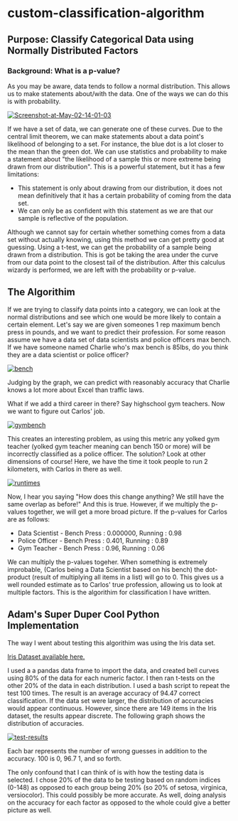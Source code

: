 # custom-classification-algorithm

<body>
    <h2>Purpose: Classify Categorical Data using Normally Distributed Factors</h2>
    <h3>Background: What is a p-value?</h3>
    <p>As you may be aware, data tends to follow a normal distribution. This allows us to make statements about/with the data. One of the ways we can do this is with probability.</p>
    <a href="https://ibb.co/k1NPDY3"><img src="https://i.ibb.co/pyYkKCW/Screenshot-at-May-02-14-01-03.png" alt="Screenshot-at-May-02-14-01-03" border="0"></a>
    <p>If we have a set of data, we can generate one of these curves. Due to the central limit theorem, we can make statements about a data point's likelihood of belonging to a set. For instance, the blue dot is a lot closer to the mean than the green dot. We can use statistics and 
        probability to make a statement about "the likelihood of a sample this or more extreme being drawn from our distribution". This is a powerful statement, but it has a few limitations:
    </p>
    <ul>
        <li>This statement is only about drawing from our distribution, it does not mean definitively that it has a certain probability of coming from the data set. </li>
        <li>We can only be as confident with this statement as we are that our sample is reflective of the population.</li>
    </ul>
    <p>Although we cannot say for certain whether something comes from a data set without actually knowing, using this method we can get pretty good at guessing. Using a t-test, we can get the probability of a sample being drawn from a distribution. This is got be taking the area under the curve from our data point to the closest tail of the distribution. After this calculus wizardy is performed, we are left with the probability or p-value.</p>
    <h2>The Algorithim</h2>
    <p>If we are trying to classify data points into a category, we can look at the normal distributions and see which one would be more likely to contain a certain element. Let's say we are given someones 1 rep maximum bench press in pounds, and we want to predict their profession.
        For some reason assume we have a data set of data scientists and police officers max bench. If we have someone named Charlie who's max bench is 85lbs, do you think they are a data scientist or police officer? 
    </p>
    <a href="https://ibb.co/KFNhJkJ"><img src="https://i.ibb.co/72gCq5q/bench.png" alt="bench" border="0"></a>
    <p>Judging by the graph, we can predict with reasonably accuracy that Charlie knows a lot more about Excel than traffic laws. </p>
    <p>What if we add a third career in there? Say highschool gym teachers. Now we want to figure out Carlos' job.</p>
    <a href="https://ibb.co/tBrgKMf"><img src="https://i.ibb.co/qBQKjMG/gymbench.png" alt="gymbench" border="0"></a>
    <p>This creates an interesting problem, as using this metric any yolked gym teacher (yolked gym teacher meaning can bench 150 or more) will be incorrectly classified as a police officer. The solution?
        Look at other dimensions of course! Here, we have the time it took people to run 2 kilometers, with Carlos in there as well.</p>
        <a href="https://ibb.co/306GV9n"><img src="https://i.ibb.co/y8vGKcr/runtimes.png" alt="runtimes" border="0"></a>
        <p>Now, I hear you saying "How does this change anything? We still have the same overlap as before!" And this is true. However, if we multiply the p-values together, we will get a more broad picture. If the p-values for Carlos are as follows: </p>
        <ul>
            <li>Data Scientist - Bench Press : 0.000000, Running : 0.98</li>
            <li>Police Officer - Bench Press : 0.401, Running : 0.89</li>
            <li>Gym Teacher - Bench Press : 0.96, Running : 0.06</li>
        </ul>
        <p>We can multiply the p-values togeher. When something is extremely improbable, (Carlos being a Data Scientist based on his bench) the dot-product (result of multiplying all items in a list) will go to 0. This gives us a well rounded estimate as to Carlos' true profession, allowing us to look at multiple factors.
            This is the algorithim for classification I have written. 
        </p>
        <h2>Adam's Super Duper Cool Python Implementation</h2>
        <p>The way I went about testing this algorithim was using the Iris data set.</p>
        <a href="https://archive.ics.uci.edu/ml/datasets/iris">Iris Dataset available here.</a>
        <p>I used a a pandas data frame to import the data, and created bell curves using 80% of the data for each numeric factor. I then ran t-tests on the other 20% of the data in each distribution. I used a bash script to repeat the test 100 times. The result is an average accuracy of 94.47 correct classification.
            If the data set were larger, the distribution of accuracies would appear continuous. However, since there are 149 items in the Iris dataset, the results appear discrete. The following graph shows the distribution of accuracies.
        </p>
        <a href="https://ibb.co/LRk0V1d"><img src="https://i.ibb.co/PjmrqgG/test-results.png" alt="test-results" border="0"></a>
        <p>Each bar represents the number of wrong guesses in addition to the accuracy. 100 is 0, 96.7 1, and so forth.</p>
        <p>The only confound that I can think of is with how the testing data is selected. I chose 20% of the data to be testing based on random indices (0-148) as opposed to each group being 20% (so 20% of setosa, virginica, versiocolor). This could possibly be more accurate. As well, doing analysis on the accuracy for each factor as opposed to the whole could give a better picture as well.</p>

</body>
